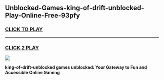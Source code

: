 
## Unblocked-Games-king-of-drift-unblocked-Play-Online-Free-93pfy
<h3>
<a href="https://premium76.site?title=king-of-drift-unblocked&ref=26A">CLICK TO PLAY</a></h3>
<hr>

<h3>
<a href="https://premium76.site?title=king-of-drift-unblocked&ref=26A">CLICK 2 PLAY</a>
  
</h3>

<a href="https://premium76.site?title=king-of-drift-unblocked&ref=26A"><img src="https://clearcache.store/games.png"></a>


**king-of-drift-unblocked games unblocked: Your Gateway to Fun and Accessible Online Gaming**
